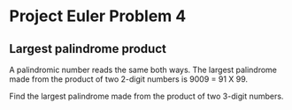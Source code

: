 Project Euler Problem 4
==========================

Largest palindrome product
---------------------------

A palindromic number reads the same both ways. The largest palindrome made from the product of two 2-digit numbers is 9009 = 91 X 99.

Find the largest palindrome made from the product of two 3-digit numbers.